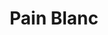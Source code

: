 ---
layout: recette-v2
categories: [recettes]
hidden: true
lang: fr
sitemap: true
title: Pain Blanc
type: obsolete
---